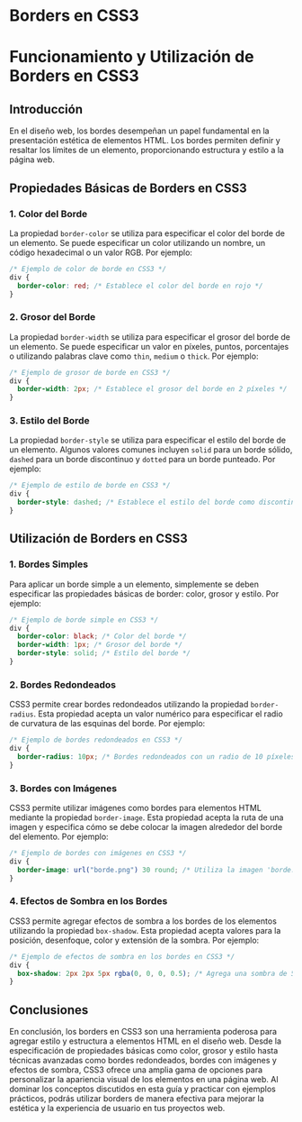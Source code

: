 # Borders en CSS3

# Funcionamiento y Utilización de Borders en CSS3

## Introducción

En el diseño web, los bordes desempeñan un papel fundamental en la presentación estética de elementos HTML. Los bordes permiten definir y resaltar los límites de un elemento, proporcionando estructura y estilo a la página web.

## Propiedades Básicas de Borders en CSS3

### 1. Color del Borde

La propiedad `border-color` se utiliza para especificar el color del borde de un elemento. Se puede especificar un color utilizando un nombre, un código hexadecimal o un valor RGB. Por ejemplo:

```css
/* Ejemplo de color de borde en CSS3 */
div {
  border-color: red; /* Establece el color del borde en rojo */
}
```

### 2. Grosor del Borde

La propiedad `border-width` se utiliza para especificar el grosor del borde de un elemento. Se puede especificar un valor en píxeles, puntos, porcentajes o utilizando palabras clave como `thin`, `medium` o `thick`. Por ejemplo:

```css
/* Ejemplo de grosor de borde en CSS3 */
div {
  border-width: 2px; /* Establece el grosor del borde en 2 píxeles */
}
```

### 3. Estilo del Borde

La propiedad `border-style` se utiliza para especificar el estilo del borde de un elemento. Algunos valores comunes incluyen `solid` para un borde sólido, `dashed` para un borde discontinuo y `dotted` para un borde punteado. Por ejemplo:

```css
/* Ejemplo de estilo de borde en CSS3 */
div {
  border-style: dashed; /* Establece el estilo del borde como discontinuo */
}
```

## Utilización de Borders en CSS3

### 1. Bordes Simples

Para aplicar un borde simple a un elemento, simplemente se deben especificar las propiedades básicas de border: color, grosor y estilo. Por ejemplo:

```css
/* Ejemplo de borde simple en CSS3 */
div {
  border-color: black; /* Color del borde */
  border-width: 1px; /* Grosor del borde */
  border-style: solid; /* Estilo del borde */
}
```

### 2. Bordes Redondeados

CSS3 permite crear bordes redondeados utilizando la propiedad `border-radius`. Esta propiedad acepta un valor numérico para especificar el radio de curvatura de las esquinas del borde. Por ejemplo:

```css
/* Ejemplo de bordes redondeados en CSS3 */
div {
  border-radius: 10px; /* Bordes redondeados con un radio de 10 píxeles */
}
```

### 3. Bordes con Imágenes

CSS3 permite utilizar imágenes como bordes para elementos HTML mediante la propiedad `border-image`. Esta propiedad acepta la ruta de una imagen y especifica cómo se debe colocar la imagen alrededor del borde del elemento. Por ejemplo:

```css
/* Ejemplo de bordes con imágenes en CSS3 */
div {
  border-image: url("borde.png") 30 round; /* Utiliza la imagen 'borde.png' para crear un borde redondeado */
}
```

### 4. Efectos de Sombra en los Bordes

CSS3 permite agregar efectos de sombra a los bordes de los elementos utilizando la propiedad `box-shadow`. Esta propiedad acepta valores para la posición, desenfoque, color y extensión de la sombra. Por ejemplo:

```css
/* Ejemplo de efectos de sombra en los bordes en CSS3 */
div {
  box-shadow: 2px 2px 5px rgba(0, 0, 0, 0.5); /* Agrega una sombra de 5 píxeles de desenfoque en la parte inferior derecha */
}
```

## Conclusiones

En conclusión, los borders en CSS3 son una herramienta poderosa para agregar estilo y estructura a elementos HTML en el diseño web. Desde la especificación de propiedades básicas como color, grosor y estilo hasta técnicas avanzadas como bordes redondeados, bordes con imágenes y efectos de sombra, CSS3 ofrece una amplia gama de opciones para personalizar la apariencia visual de los elementos en una página web. Al dominar los conceptos discutidos en esta guía y practicar con ejemplos prácticos, podrás utilizar borders de manera efectiva para mejorar la estética y la experiencia de usuario en tus proyectos web.
